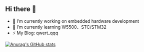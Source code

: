 ## Hi there 👋

- 🔭 I’m currently working on embedded hardware development
- 🌱 I’m currently learning W5500、STC/STM32
- ⚡ My Blog: <a src=https://blog.csdn.net/qwert_qqq>qwert_qqq</a>

[![Anurag's GitHub stats](https://github-readme-stats.vercel.app/api?username=Dianne722)](https://github.com/anuraghazra/github-readme-stats)
<!--
**Dianne722/Dianne722** is a ✨ _special_ ✨ repository because its `README.md` (this file) appears on your GitHub profile.

Here are some ideas to get you started:

- 🔭 I’m currently working on ...
- 🌱 I’m currently learning ...
- 👯 I’m looking to collaborate on ...
- 🤔 I’m looking for help with ...
- 💬 Ask me about ...
- 📫 How to reach me: ...
- 😄 Pronouns: ...
- ⚡ Fun fact: ...
-->
